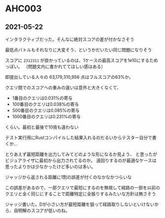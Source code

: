 # AHC003


## 2021-05-22

インタラクティブだった。そんなに絶対スコアの差が付かなさそう

最低点バトルもそれなりに大変そう、というかだいたい同じ問題になりそう

スコアに `2312311` が掛かっているのは、1ケースの最高スコアを1e10にするためっぽい。
（問題文内に書かれててほしい感はある）

即提出している人々の 63,179,310,956 点はフルスコアの63%か。

クエリ間でのスコアへの重みの違いは意外と大きくなくて、

* 1番目のクエリは0.031%の寄与
* 100番目のクエリは0.038%の寄与
* 500番目のクエリは0.085%の寄与
* 1000番目のクエリは0.231%の寄与

くらい。最初と最後で10倍も違わない

テスト実行用にRustコンパイルした結果入れるのだるいからテスター自分で書くか…

とりあえず最短距離を出力してみてどのような形になるか見よう、
と思ったがビジュアライザに最初から出力されてるのか。
遠回りするのが最適なケースは思ったよりかは少なかったけど多いのは多い。

ジャッジから返される距離に1割の誤差が付くのなかなかつらいな

この誤差があるので、一部クエリで最短にするのを無視して経路の一部を以前のクエリと全く同じにすることで距離特定に全振りするみたいな方針は無さそう

ジャッジ書いた。Dが小さい方が最短距離を狙って経路取りしないといけないから、自明解のスコアが低いのね。

